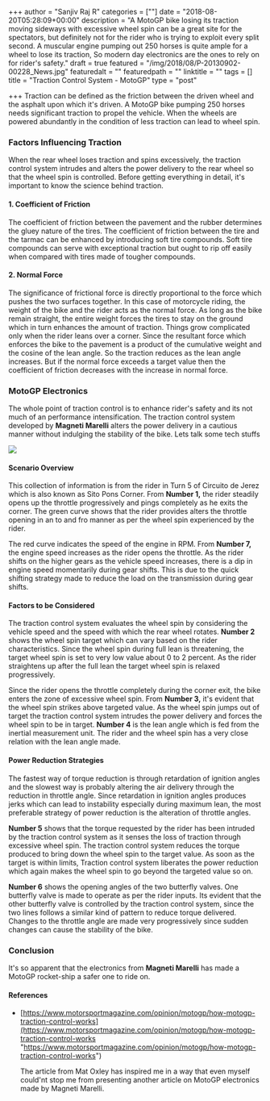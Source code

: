 +++
author = "Sanjiv Raj R"
categories = [""]
date = "2018-08-20T05:28:09+00:00"
description = "A MotoGP bike losing its traction moving sideways with excessive wheel spin can be a great site for the spectators, but definitely not for the rider who is trying to exploit every split second. A muscular engine pumping out 250 horses is quite ample for a wheel to lose its traction, So modern day electronics are the ones to rely on for rider's safety."
draft = true
featured = "/img/2018/08/P-20130902-00228_News.jpg"
featuredalt = ""
featuredpath = ""
linktitle = ""
tags = []
title = "Traction Control System - MotoGP"
type = "post"

+++
Traction can be defined as the friction between the driven wheel and the asphalt upon which it's driven. A MotoGP bike pumping 250 horses needs significant traction to propel the vehicle. When the wheels are powered abundantly in the condition of less traction can lead to wheel spin.

### Factors Influencing Traction

When the rear wheel loses traction and spins excessively, the traction control system intrudes and alters the power delivery to the rear wheel so that the wheel spin is controlled. Before getting everything in detail, it's important to know the science behind traction.

#### 1. Coefficient of Friction

The coefficient of friction between the pavement and the rubber determines the gluey nature of the tires. The coefficient of friction between the tire and the tarmac can be enhanced by introducing soft tire compounds. Soft tire compounds can serve with exceptional traction but ought to rip off easily when compared with tires made of tougher compounds.

#### 2. Normal Force

The significance of frictional force is directly proportional to the force which pushes the two surfaces together. In this case of motorcycle riding, the weight of the bike and the rider acts as the normal force. As long as the bike remain straight, the entire weight forces the tires to stay on the ground which in turn enhances the amount of traction. Things grow complicated only when the rider leans over a corner. Since the resultant force which enforces the bike to the pavement is a product of the cumulative weight and the cosine of the lean angle. So the traction reduces as the lean angle increases. But if the normal force exceeds a target value then the coefficient of friction decreases with the increase in normal force.

### MotoGP Electronics

The whole point of traction control is to enhance rider's safety and its not much of an performance intensification. The traction control system developed by **Magneti Marelli** alters the power delivery in a cautious manner without indulging the stability of the bike. Lets talk some tech stuffs

![](/img/2018/08/motor_sport_blog_6_december_2016_traction_control_graphic.png)

#### Scenario Overview

This collection of information is from the rider in Turn 5 of Circuito de Jerez which is also known as Sito Pons Corner. From **Number 1,** the rider steadily opens up the throttle progressively and pings completely as he exits the corner. The green curve shows that the rider provides alters the throttle opening in an to and fro manner as per the wheel spin experienced by the rider.

The red curve indicates the speed of the engine in RPM. From **Number 7,** the engine speed increases as the rider opens the throttle. As the rider shifts on the higher gears as the vehicle speed increases, there is a dip in engine speed momentarily during gear shifts. This is due to the quick shifting strategy made to reduce the load on the transmission during gear shifts.

#### Factors to be Considered

The traction control system evaluates the wheel spin by considering the vehicle speed and the speed with which the rear wheel rotates. **Number 2** shows the wheel spin target which can vary based on the rider characteristics. Since the wheel spin during full lean is threatening, the target wheel spin is set to very low value about 0 to 2 percent. As the rider straightens up after the full lean the target wheel spin is relaxed progressively.

Since the rider opens the throttle completely during the corner exit, the bike enters the zone of excessive wheel spin. From **Number 3,** it's evident that the wheel spin strikes above targeted value. As the wheel spin jumps out of target the traction control system intrudes the power delivery and forces the wheel spin to be in target. **Number 4** is the lean angle which is fed from the inertial measurement unit. The rider and the wheel spin has a very close relation with the lean angle made.

#### Power Reduction Strategies

The fastest way of torque reduction is through retardation of ignition angles and the slowest way is probably altering the air delivery through the reduction in throttle angle. Since retardation in ignition angles produces jerks which can lead to instability especially during maximum lean, the most preferable strategy of power reduction is the alteration of throttle angles.

**Number 5** shows that the torque requested by the rider has been intruded by the traction control system as it senses the loss of traction through excessive wheel spin. The traction control system reduces the torque produced to bring down the wheel spin to the target value. As soon as the target is within limits, Traction control system liberates the power reduction which again makes the wheel spin to go beyond the targeted value so on.

**Number 6** shows the opening angles of the two butterfly valves. One butterfly valve is made to operate as per the rider inputs. Its evident that the other butterfly valve is controlled by the traction control system, since the two lines follows a similar kind of pattern to reduce torque delivered. Changes to the throttle angle are made very progressively since sudden changes can cause the stability of the bike.

### Conclusion

It's so apparent that the electronics from **Magneti Marelli** has made a MotoGP rocket-ship a safer one to ride on.

#### References

* [https://www.motorsportmagazine.com/opinion/motogp/how-motogp-traction-control-works](https://www.motorsportmagazine.com/opinion/motogp/how-motogp-traction-control-works "https://www.motorsportmagazine.com/opinion/motogp/how-motogp-traction-control-works")

  The article from Mat Oxley has inspired me in a way that even myself could'nt stop me from presenting another article on MotoGP electronics made by Magneti Marelli.